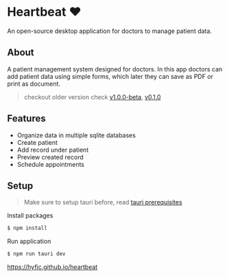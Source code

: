 # Heartbeat ❤️
An open-source desktop application for doctors to manage patient data.

## About
A patient management system designed for doctors. In this app doctors can add patient data using simple forms, which later they can save as PDF or print as document.

> checkout older version check [v1.0.0-beta](https://github.com/octoi/hyfic-heartbeat), [v0.1.0](https://github.com/octoi/heartbeat)

## Features
- Organize data in multiple sqlite databases
- Create patient
- Add record under patient
- Preview created record
- Schedule appointments

## Setup
> Make sure to setup tauri before, read [tauri prerequisites](https://tauri.app/v1/guides/getting-started/prerequisites)

Install packages
```bash
$ npm install
```
Run application
```bash
$ npm run tauri dev
```

https://hyfic.github.io/heartbeat
